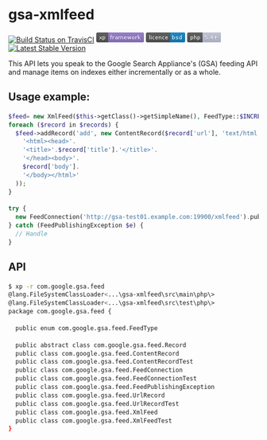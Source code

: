 gsa-xmlfeed
===========

[![Build Status on TravisCI](https://secure.travis-ci.org/xp-forge/gsa-xmlfeed.svg)](http://travis-ci.org/xp-forge/gsa-xmlfeed)
[![XP Framework Module](https://raw.githubusercontent.com/xp-framework/web/master/static/xp-framework-badge.png)](https://github.com/xp-framework/core)
[![BSD Licence](https://raw.githubusercontent.com/xp-framework/web/master/static/licence-bsd.png)](https://github.com/xp-framework/core/blob/master/LICENCE.md)
[![Required PHP 5.4+](https://raw.githubusercontent.com/xp-framework/web/master/static/php-5_4plus.png)](http://php.net/)
[![Latest Stable Version](https://poser.pugx.org/xp-forge/gsa-xmlfeed/version.png)](https://packagist.org/packages/xp-forge/gsa-xmlfeed)


This API lets you speak to the Google Search Appliance's (GSA) feeding API and manage items on indexes either incrementally or as a whole.

Usage example:
--
```php
$feed= new XmlFeed($this->getClass()->getSimpleName(), FeedType::$INCREMENTAL);
foreach ($record in $records) {
  $feed->addRecord('add', new ContentRecord($record['url'], 'text/html',
    '<html><head>'.
    '<title>'.$record['title'].'</title>'.
    '</head><body>'.
    $record['body'].
    '</body></html>'
  ));
}

try {
  new FeedConnection('http://gsa-test01.example.com:19900/xmlfeed').publish($feed);
} catch (FeedPublishingException $e) {
  // Handle
}
```

API
--
```sh
$ xp -r com.google.gsa.feed
@lang.FileSystemClassLoader<...\gsa-xmlfeed\src\main\php\>
@lang.FileSystemClassLoader<...\gsa-xmlfeed\src\test\php\>
package com.google.gsa.feed {

  public enum com.google.gsa.feed.FeedType

  public abstract class com.google.gsa.feed.Record
  public class com.google.gsa.feed.ContentRecord
  public class com.google.gsa.feed.ContentRecordTest
  public class com.google.gsa.feed.FeedConnection
  public class com.google.gsa.feed.FeedConnectionTest
  public class com.google.gsa.feed.FeedPublishingException
  public class com.google.gsa.feed.UrlRecord
  public class com.google.gsa.feed.UrlRecordTest
  public class com.google.gsa.feed.XmlFeed
  public class com.google.gsa.feed.XmlFeedTest
}
```


